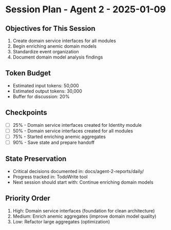# Session Plan - Agent 2 - 2025-01-09

## Objectives for This Session
1. Create domain service interfaces for all modules
2. Begin enriching anemic domain models
3. Standardize event organization
4. Document domain model analysis findings

## Token Budget
- Estimated input tokens: 50,000
- Estimated output tokens: 30,000
- Buffer for discussion: 20%

## Checkpoints
- [ ] 25% - Domain service interfaces created for Identity module
- [ ] 50% - Domain service interfaces created for all modules
- [ ] 75% - Started enriching anemic aggregates
- [ ] 90% - Save state and prepare handoff

## State Preservation
- Critical decisions documented in: docs/agent-2-reports/daily/
- Progress tracked in: TodoWrite tool
- Next session should start with: Continue enriching domain models

## Priority Order
1. High: Domain service interfaces (foundation for clean architecture)
2. Medium: Enrich anemic aggregates (improve domain model quality)
3. Low: Refactor large aggregates (optimization)